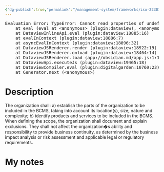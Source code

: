 ```yaml
---
{"dg-publish":true,"permalink":"/management-system/frameworks/iso-22301-2019/iso-22301-2019-4-3-2/","tags":["requirement"],"noteIcon":"1"}
---
```



<pre class="dataview dataview-error">Evaluation Error: TypeError: Cannot read properties of undefined (reading 'file')
    at eval (eval at &lt;anonymous&gt; (plugin:dataview), &lt;anonymous&gt;:3:24)
    at DataviewInlineApi.eval (plugin:dataview:18885:16)
    at evalInContext (plugin:dataview:18886:7)
    at asyncEvalInContext (plugin:dataview:18896:32)
    at DataviewJSRenderer.render (plugin:dataview:18922:19)
    at DataviewJSRenderer.onload (plugin:dataview:18464:14)
    at DataviewJSRenderer.load (app://obsidian.md/app.js:1:1214378)
    at DataviewApi.executeJs (plugin:dataview:19465:18)
    at DataviewCompiler.eval (plugin:digitalgarden:10760:23)
    at Generator.next (&lt;anonymous&gt;)</pre>

# Description

The organization shall: a) establish the parts of the organization to be included in the BCMS, taking into account its location(s), size, nature and complexity; b) identify products and services to be included in the BCMS. When defining the scope, the organization shall document and explain exclusions. They shall not affect the organization�s ability and responsibility to provide business continuity, as determined by the business impact analysis or risk assessment and applicable legal or regulatory requirements. 

# My notes
